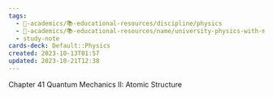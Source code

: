 ```yaml
---
tags:
  - 🔴-academics/📚-educational-resources/discipline/physics
  - 🔴-academics/📚-educational-resources/name/university-physics-with-modern-physics-15th-edition-2019
  - study-note
cards-deck: Default::Physics
created: 2023-10-13T01:57
updated: 2023-10-21T12:38
---
```



Chapter 41 Quantum Mechanics II꞉ Atomic Structure
